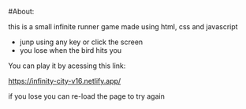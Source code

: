 #About:

this is a small infinite runner game made using html, css and javascript

 - junp using any key or click the screen
 - you lose when the bird hits you

You can play it by acessing this link:

https://infinity-city-v16.netlify.app/

if you lose you can re-load the page to try again

